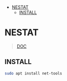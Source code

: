 <!-- TOC INICIO -->
- [NESTAT](#nestat)
  - [INSTALL](#install)
<!-- TOC FIN -->

# NESTAT

> [DOC](https://somebooks.es/comprobar-puertos-ubuntu-netstat-alternativas-parte-1/)

## INSTALL

```bash
sudo apt install net-tools
```